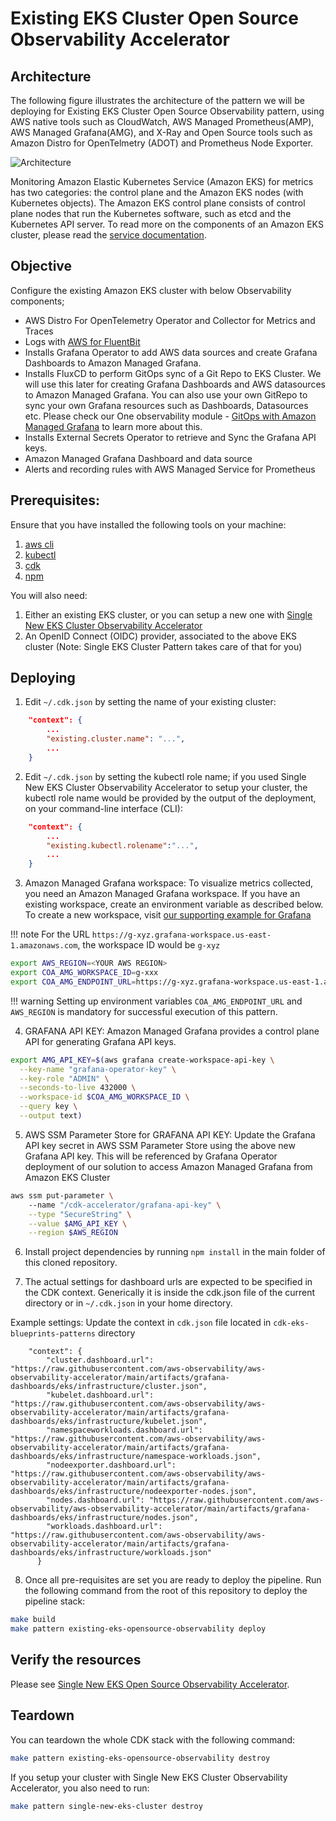 # Existing EKS Cluster Open Source Observability Accelerator

## Architecture

The following figure illustrates the architecture of the pattern we will be deploying for Existing EKS Cluster Open Source Observability pattern, using AWS native tools such as CloudWatch, AWS Managed Prometheus(AMP), AWS Managed Grafana(AMG), and X-Ray and Open Source tools such as Amazon Distro for OpenTelmetry (ADOT) and Prometheus Node Exporter.

![Architecture](../images/CDK_Architecture_diagram.png)

Monitoring Amazon Elastic Kubernetes Service (Amazon EKS) for metrics has two categories: the control plane and the Amazon EKS nodes (with Kubernetes objects). The Amazon EKS control plane consists of control plane nodes that run the Kubernetes software, such as etcd and the Kubernetes API server. To read more on the components of an Amazon EKS cluster,
please read the [service documentation](https://docs.aws.amazon.com/eks/latest/userguide/clusters.html).

## Objective

Configure the existing Amazon EKS cluster with below Observability components;
- AWS Distro For OpenTelemetry Operator and Collector for Metrics and Traces
- Logs with [AWS for FluentBit](https://github.com/aws/aws-for-fluent-bit)
- Installs Grafana Operator to add AWS data sources and create Grafana Dashboards to Amazon Managed Grafana.
- Installs FluxCD to perform GitOps sync of a Git Repo to EKS Cluster. We will use this later for creating Grafana Dashboards and AWS datasources to Amazon Managed Grafana. You can also use your own GitRepo  to sync your own Grafana resources such as Dashboards, Datasources etc. Please check our One observability module - [GitOps with Amazon Managed Grafana](https://catalog.workshops.aws/observability/en-US/aws-managed-oss/gitops-with-amg) to learn more about this.
- Installs External Secrets Operator to retrieve and Sync the Grafana API keys.
- Amazon Managed Grafana Dashboard and data source
- Alerts and recording rules with AWS Managed Service for Prometheus

## Prerequisites:

Ensure that you have installed the following tools on your machine:

1. [aws cli](https://docs.aws.amazon.com/cli/latest/userguide/install-cliv2.html)
2. [kubectl](https://Kubernetes.io/docs/tasks/tools/)
3. [cdk](https://docs.aws.amazon.com/cdk/v2/guide/getting_started.html#getting_started_install)
4. [npm](https://docs.npmjs.com/cli/v8/commands/npm-install)

You will also need:

1. Either an existing EKS cluster, or you can setup a new one with  [Single New EKS Cluster Observability Accelerator](../single-new-eks-observability-accelerators/single-new-eks-cluster.md)
2. An OpenID Connect (OIDC) provider, associated to the above EKS cluster (Note: Single EKS Cluster Pattern takes care of that for you)

## Deploying

1. Edit `~/.cdk.json` by setting the name of your existing cluster:

```json
    "context": {
        ...
        "existing.cluster.name": "...",
        ...
    }
```

2. Edit `~/.cdk.json` by setting the kubectl role name; if you used Single New EKS Cluster Observability Accelerator to setup your cluster, the kubectl role name would be provided by the output of the deployment, on your command-line interface (CLI):

```json
    "context": {
        ...
        "existing.kubectl.rolename":"...",
        ...
    }
```

3. Amazon Managed Grafana workspace: To visualize metrics collected, you need an Amazon Managed Grafana workspace. If you have an existing workspace, create an environment variable as described below. To create a new workspace, visit [our supporting example for Grafana](https://aws-observability.github.io/terraform-aws-observability-accelerator/helpers/managed-grafana/)

!!! note
For the URL `https://g-xyz.grafana-workspace.us-east-1.amazonaws.com`, the workspace ID would be `g-xyz`

```bash
export AWS_REGION=<YOUR AWS REGION>
export COA_AMG_WORKSPACE_ID=g-xxx
export COA_AMG_ENDPOINT_URL=https://g-xyz.grafana-workspace.us-east-1.amazonaws.com
```

!!! warning
Setting up environment variables `COA_AMG_ENDPOINT_URL` and `AWS_REGION` is mandatory for successful execution of this pattern.

4. GRAFANA API KEY: Amazon Managed Grafana provides a control plane API for generating Grafana API keys.

```bash
export AMG_API_KEY=$(aws grafana create-workspace-api-key \
  --key-name "grafana-operator-key" \
  --key-role "ADMIN" \
  --seconds-to-live 432000 \
  --workspace-id $COA_AMG_WORKSPACE_ID \
  --query key \
  --output text)
```

5. AWS SSM Parameter Store for GRAFANA API KEY: Update the Grafana API key secret in AWS SSM Parameter Store using the above new Grafana API key. This will be referenced by Grafana Operator deployment of our solution to access Amazon Managed Grafana from Amazon EKS Cluster

```bash
aws ssm put-parameter \                                                                                                     
    --name "/cdk-accelerator/grafana-api-key" \
    --type "SecureString" \
    --value $AMG_API_KEY \
    --region $AWS_REGION
```

6. Install project dependencies by running `npm install` in the main folder of this cloned repository.

7. The actual settings for dashboard urls are expected to be specified in the CDK context. Generically it is inside the cdk.json file of the current directory or in `~/.cdk.json` in your home directory.

Example settings: Update the context in `cdk.json` file located in `cdk-eks-blueprints-patterns` directory

```
    "context": {
        "cluster.dashboard.url": "https://raw.githubusercontent.com/aws-observability/aws-observability-accelerator/main/artifacts/grafana-dashboards/eks/infrastructure/cluster.json",
        "kubelet.dashboard.url": "https://raw.githubusercontent.com/aws-observability/aws-observability-accelerator/main/artifacts/grafana-dashboards/eks/infrastructure/kubelet.json",
        "namespaceworkloads.dashboard.url": "https://raw.githubusercontent.com/aws-observability/aws-observability-accelerator/main/artifacts/grafana-dashboards/eks/infrastructure/namespace-workloads.json",
        "nodeexporter.dashboard.url": "https://raw.githubusercontent.com/aws-observability/aws-observability-accelerator/main/artifacts/grafana-dashboards/eks/infrastructure/nodeexporter-nodes.json",
        "nodes.dashboard.url": "https://raw.githubusercontent.com/aws-observability/aws-observability-accelerator/main/artifacts/grafana-dashboards/eks/infrastructure/nodes.json",
        "workloads.dashboard.url": "https://raw.githubusercontent.com/aws-observability/aws-observability-accelerator/main/artifacts/grafana-dashboards/eks/infrastructure/workloads.json"
      }
```

8. Once all pre-requisites are set you are ready to deploy the pipeline. Run the following command from the root of this repository to deploy the pipeline stack:

```bash
make build
make pattern existing-eks-opensource-observability deploy
```

## Verify the resources

Please see [Single New EKS Open Source Observability Accelerator](../single-new-eks-observability-accelerators/single-new-eks-opensource-observability.md).

## Teardown

You can teardown the whole CDK stack with the following command:

```bash
make pattern existing-eks-opensource-observability destroy
```

If you setup your cluster with Single New EKS Cluster Observability Accelerator, you also need to run:

```bash
make pattern single-new-eks-cluster destroy
```
